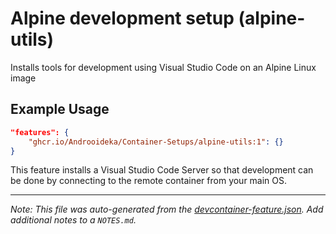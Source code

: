 
# Alpine development setup (alpine-utils)

Installs tools for development using Visual Studio Code on an Alpine Linux image

## Example Usage

```json
"features": {
    "ghcr.io/Androoideka/Container-Setups/alpine-utils:1": {}
}
```



This feature installs a Visual Studio Code Server so that development can be done by connecting to the remote container from your main OS.

---

_Note: This file was auto-generated from the [devcontainer-feature.json](https://github.com/Androoideka/Container-Setups/blob/main/features/alpine-utils/devcontainer-feature.json).  Add additional notes to a `NOTES.md`._
